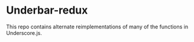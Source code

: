 Underbar-redux
=====================
This repo contains alternate reimplementations of many of the functions in Underscore.js.
